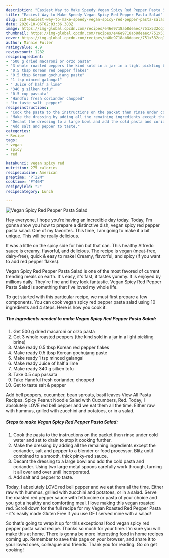 ```yaml
---
description: "Easiest Way to Make Speedy Vegan Spicy Red Pepper Pasta Salad"
title: "Easiest Way to Make Speedy Vegan Spicy Red Pepper Pasta Salad"
slug: 210-easiest-way-to-make-speedy-vegan-spicy-red-pepper-pasta-salad
date: 2020-10-06T02:03:36.383Z
image: https://img-global.cpcdn.com/recipes/e46e9718ab8deaec/751x532cq70/vegan-spicy-red-pepper-pasta-salad-recipe-main-photo.jpg
thumbnail: https://img-global.cpcdn.com/recipes/e46e9718ab8deaec/751x532cq70/vegan-spicy-red-pepper-pasta-salad-recipe-main-photo.jpg
cover: https://img-global.cpcdn.com/recipes/e46e9718ab8deaec/751x532cq70/vegan-spicy-red-pepper-pasta-salad-recipe-main-photo.jpg
author: Minnie Fuller
ratingvalue: 4.9
reviewcount: 1282
recipeingredient:
- "500 g dried macaroni or orzo pasta"
- "3 whole roasted peppers the kind sold in a jar in a light pickling brine"
- "0.5 tbsp Korean red pepper flakes"
- "0.5 tbsp Korean gochujang paste"
- "1 tsp minced galangal"
- " Juice of half a lime"
- "340 g silken tofu"
- "0.5 cup passata"
- "Handful fresh coriander chopped"
- "to taste salt  pepper"
recipeinstructions:
- "Cook the pasta to the instructions on the packet then rinse under cold water and set to drain to stop it cooking further."
- "Make the dressing by adding all the remaining ingredients except the coriander, salt and pepper to a blender or food processor. Blitz until combined to a smooth, thick pinky-red sauce."
- "Decant the dressing to a large bowl and add the cold pasta and coriander. Using two large metal spoons carefully work through, turning it all over and over until incorporated."
- "Add salt and pepper to taste."
categories:
- Recipe
tags:
- vegan
- spicy
- red

katakunci: vegan spicy red 
nutrition: 275 calories
recipecuisine: American
preptime: "PT22M"
cooktime: "PT46M"
recipeyield: "2"
recipecategory: Lunch

---
```



![Vegan Spicy Red Pepper Pasta Salad](https://img-global.cpcdn.com/recipes/e46e9718ab8deaec/751x532cq70/vegan-spicy-red-pepper-pasta-salad-recipe-main-photo.jpg)

Hey everyone, I hope you're having an incredible day today. Today, I'm gonna show you how to prepare a distinctive dish, vegan spicy red pepper pasta salad. One of my favorites. This time, I am going to make it a bit unique. This will be really delicious.

It was a little on the spicy side for him but that can. This healthy Alfredo sauce is creamy, flavorful, and delicious. The recipe is vegan (meat-free, dairy-free), quick &amp; easy to make! Creamy, flavorful, and spicy (if you want to add red pepper flakes).

Vegan Spicy Red Pepper Pasta Salad is one of the most favored of current trending meals on earth. It's easy, it's fast, it tastes yummy. It is enjoyed by millions daily. They're fine and they look fantastic. Vegan Spicy Red Pepper Pasta Salad is something that I've loved my whole life.


To get started with this particular recipe, we must first prepare a few components. You can cook vegan spicy red pepper pasta salad using 10 ingredients and 4 steps. Here is how you cook it.

<!--inarticleads1-->

##### The ingredients needed to make Vegan Spicy Red Pepper Pasta Salad:

1. Get 500 g dried macaroni or orzo pasta
1. Get 3 whole roasted peppers (the kind sold in a jar in a light pickling brine)
1. Make ready 0.5 tbsp Korean red pepper flakes
1. Make ready 0.5 tbsp Korean gochujang paste
1. Make ready 1 tsp minced galangal
1. Make ready  Juice of half a lime
1. Make ready 340 g silken tofu
1. Take 0.5 cup passata
1. Take Handful fresh coriander, chopped
1. Get to taste salt &amp; pepper


Add bell peppers, cucumber, bean sprouts, basil leaves View All Pasta Recipes. Spicy Peanut Noodle Salad with Cucumbers, Red. Today, I absolutely LOVE red bell pepper and we eat them all the time. Either raw with hummus, grilled with zucchini and potatoes, or in a salad. 

<!--inarticleads2-->

##### Steps to make Vegan Spicy Red Pepper Pasta Salad:

1. Cook the pasta to the instructions on the packet then rinse under cold water and set to drain to stop it cooking further.
1. Make the dressing by adding all the remaining ingredients except the coriander, salt and pepper to a blender or food processor. Blitz until combined to a smooth, thick pinky-red sauce.
1. Decant the dressing to a large bowl and add the cold pasta and coriander. Using two large metal spoons carefully work through, turning it all over and over until incorporated.
1. Add salt and pepper to taste.


Today, I absolutely LOVE red bell pepper and we eat them all the time. Either raw with hummus, grilled with zucchini and potatoes, or in a salad. Serve the roasted red pepper sauce with fettuccine or pasta of your choice and you got a healthy and comforting meal. I love making this vegan roasted red. Scroll down for the full recipe for my Vegan Roasted Red Pepper Pasta - it&#39;s easily made Gluten Free if you use GF I served mine with a salad! 

So that's going to wrap it up for this exceptional food vegan spicy red pepper pasta salad recipe. Thanks so much for your time. I'm sure you will make this at home. There is gonna be more interesting food in home recipes coming up. Remember to save this page on your browser, and share it to your loved ones, colleague and friends. Thank you for reading. Go on get cooking!
